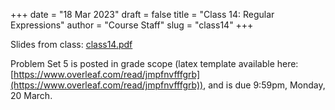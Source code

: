 +++
date = "18 Mar 2023"
draft = false
title = "Class 14: Regular Expressions"
author = "Course Staff"
slug = "class14"
+++

Slides from class: [class14.pdf](https://www.dropbox.com/s/123gfvltu504te9/class14.pdf?dl=0)

Problem Set 5 is posted in grade scope (latex template available here: [https://www.overleaf.com/read/jmpfnvfffgrb](https://www.overleaf.com/read/jmpfnvfffgrb)), and is due 9:59pm, Monday, 20 March.
